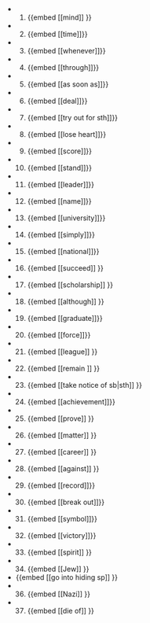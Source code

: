 -
  1. {{embed [[mind]] }}
-
  2. {{embed [[time]]}}
-
  3. {{embed [[whenever]]}}
-
  4. {{embed [[through]]}}
-
  5. {{embed [[as soon as]]}}
-
  6. {{embed [[deal]]}}
-
  7. {{embed [[try out for sth]]}}
-
  8. {{embed [[lose heart]]}}
-
  9. {{embed [[score]]}}
-
  10. {{embed [[stand]]}}
-
  11. {{embed [[leader]]}}
-
  12. {{embed [[name]]}}
-
  13. {{embed [[university]]}}
-
  14. {{embed [[simply]]}}
-
  15. {{embed [[national]]}}
-
  16. {{embed [[succeed]] }}
-
  17. {{embed [[scholarship]] }}
-
  18. {{embed [[although]] }}
-
  19. {{embed [[graduate]]}}
-
  20. {{embed [[force]]}}
-
  21. {{embed [[league]] }}
-
  22. {{embed [[remain ]] }}
-
  23. {{embed [[take notice of sb|sth]] }}
-
  24. {{embed [[achievement]]}}
-
  25. {{embed [[prove]] }}
-
  26. {{embed [[matter]] }}
-
  27. {{embed [[career]] }}
-
  28. {{embed [[against]] }}
-
  29. {{embed [[record]]}}
-
  30. {{embed [[break  out]]}}
-
  31. {{embed [[symbol]]}}
-
  32. {{embed [[victory]]}}
-
  33. {{embed [[spirit]] }}
-
  34. {{embed [[Jew]] }}
- {{embed [[go into hiding sp]] }}
-
  36. {{embed [[Nazi]] }}
-
  37. {{embed [[die of]] }}